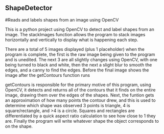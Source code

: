## ShapeDetector
#Reads and labels shapes from an image using OpenCV

This is a python project using OpenCV to detect and label shapes from an image. The stackImages function allows the program to stack images horizontally and vertically to display what is happening each step. 

There are a total of 5 images displayed (plus 1 placeholder) when the program is complete, the first is the raw image being given to the program and is unedited. The next 3 are all slightly changes using OpenCV, with one being turned to black and white, then the next a slight blur to smooth the edges, and a canny to find the edges. Before the final image shows the image after the getContours function runs

getContours is responsible for the primary motive of this program, using OpenCV, it detects and returns all of the contours that it finds on the entire image, drawing them over the edges of the shapes. Next, the funtion gets an approximation of how many points the contour drew, and this is used to determine which shape was observed 3 points is triangle, 4 is square/rectangle, and >4 is a circle. Squares and rectangles are differentiated by a quick aspect ratio calculation to see how close to 1 they are. Finally the program will write whatever shape the object corresponds to on the shape.
